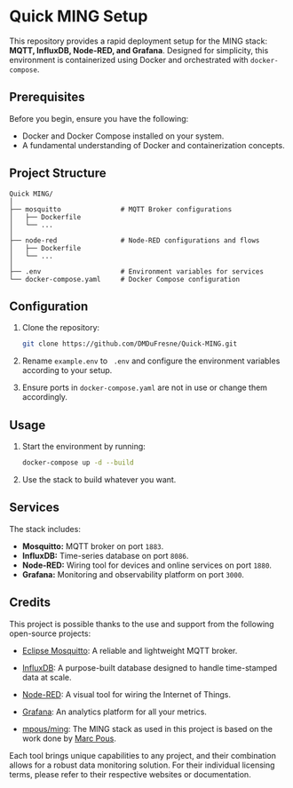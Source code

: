 # Quick MING Setup

This repository provides a rapid deployment setup for the MING stack: **MQTT, InfluxDB, Node-RED, and Grafana**. Designed for simplicity, this environment is containerized using Docker and orchestrated with `docker-compose`.

## Prerequisites

Before you begin, ensure you have the following:
- Docker and Docker Compose installed on your system.
- A fundamental understanding of Docker and containerization concepts.

## Project Structure

```
Quick MING/
│
├── mosquitto               # MQTT Broker configurations
│   ├── Dockerfile
│   └── ...
│
├── node-red                # Node-RED configurations and flows
│   ├── Dockerfile
│   └── ...
│
├── .env                    # Environment variables for services
└── docker-compose.yaml     # Docker Compose configuration
```

## Configuration

1. Clone the repository:

    ```bash
    git clone https://github.com/DMDuFresne/Quick-MING.git
    ```

2. Rename  `example.env` to ` .env` and configure the environment variables according to your setup.

3. Ensure ports in `docker-compose.yaml` are not in use or change them accordingly.

## Usage

1. Start the environment by running:

    ```bash
    docker-compose up -d --build
    ```

2. Use the stack to build whatever you want.

## Services

The stack includes:

- **Mosquitto:** MQTT broker on port `1883`.
- **InfluxDB:** Time-series database on port `8086`.
- **Node-RED:** Wiring tool for devices and online services on port `1880`.
- **Grafana:** Monitoring and observability platform on port `3000`.

## Credits

This project is possible thanks to the use and support from the following open-source projects:

- [Eclipse Mosquitto](https://mosquitto.org/): A reliable and lightweight MQTT broker.

- [InfluxDB](https://www.influxdata.com/): A purpose-built database designed to handle time-stamped data at scale.

- [Node-RED](https://nodered.org/): A visual tool for wiring the Internet of Things.

- [Grafana](https://grafana.com/): An analytics platform for all your metrics.

- [mpous/ming](https://github.com/mpous/ming): The MING stack as used in this project is based on the work done by [Marc Pous](https://github.com/mpous). 

Each tool brings unique capabilities to any project, and their combination allows for a robust data monitoring solution. For their individual licensing terms, please refer to their respective websites or documentation.
